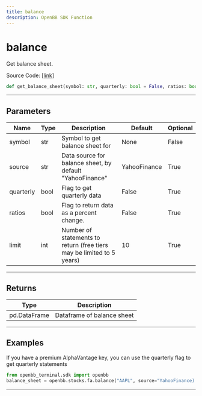 ```yaml
---
title: balance
description: OpenBB SDK Function
---
```


# balance

Get balance sheet.

Source Code: [[link](https://github.com/OpenBB-finance/OpenBBTerminal/tree/main/openbb_terminal/stocks/fundamental_analysis/sdk_helpers.py#L77)]

```python
def get_balance_sheet(symbol: str, quarterly: bool = False, ratios: bool = False, source: str = "YahooFinance", limit: int = 10) -> pd.DataFrame
```

---

## Parameters

| Name | Type | Description | Default | Optional |
| ---- | ---- | ----------- | ------- | -------- |
| symbol | str | Symbol to get balance sheet for | None | False |
| source | str | Data source for balance sheet, by default "YahooFinance" | YahooFinance | True |
| quarterly | bool | Flag to get quarterly data | False | True |
| ratios | bool | Flag to return data as a percent change. | False | True |
| limit | int | Number of statements to return (free tiers may be limited to 5 years) | 10 | True |


---

## Returns

| Type | Description |
| ---- | ----------- |
| pd.DataFrame | Dataframe of balance sheet |
---

## Examples

If you have a premium AlphaVantage key, you can use the quarterly flag to get quarterly statements
```python
from openbb_terminal.sdk import openbb
balance_sheet = openbb.stocks.fa.balance("AAPL", source="YahooFinance)
```

---

